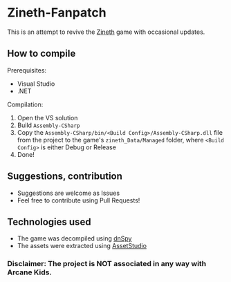 # Zineth-Fanpatch

This is an attempt to revive the [Zineth](https://zinethgame-blog.tumblr.com/) game with occasional updates.

## How to compile
Prerequisites:
- Visual Studio
- .NET

Compilation:
1. Open the VS solution
2. Build `Assembly-CSharp`
3. Copy the `Assembly-CSharp/bin/<Build Config>/Assembly-CSharp.dll` file from the project to the game's `zineth_Data/Managed` folder, where `<Build Config>` is either Debug or Release
4. Done!

## Suggestions, contribution
- Suggestions are welcome as Issues
- Feel free to contribute using Pull Requests!

## Technologies used

- The game was decompiled using [dnSpy](https://github.com/dnSpy/dnSpy)
- The assets were extracted using [AssetStudio](https://github.com/Perfare/AssetStudio)

### Disclaimer: The project is NOT associated in any way with Arcane Kids.

